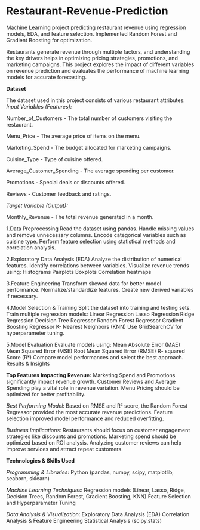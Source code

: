 # Restaurant-Revenue-Prediction
Machine Learning project predicting restaurant revenue using regression models, EDA, and feature selection. Implemented Random Forest and Gradient Boosting for optimization.


Restaurants generate revenue through multiple factors, and understanding the key drivers helps in optimizing pricing strategies, promotions, and marketing campaigns. This project explores the impact of different variables on revenue prediction and evaluates the performance of machine learning models for accurate forecasting.

**Dataset**

The dataset used in this project consists of various restaurant attributes: _Input Variables (Features):_

Number_of_Customers - The total number of customers visiting the restaurant.

Menu_Price - The average price of items on the menu.

Marketing_Spend - The budget allocated for marketing campaigns.

Cuisine_Type - Type of cuisine offered.

Average_Customer_Spending - The average spending per customer.

Promotions - Special deals or discounts offered.

Reviews - Customer feedback and ratings.

_Target Variable (Output):_

Monthly_Revenue - The total revenue generated in a month.

1.Data Preprocessing Read the dataset using pandas. Handle missing values and remove unnecessary columns. Encode categorical 
  variables such as cuisine type. Perform feature selection using statistical methods and correlation analysis.

2.Exploratory Data Analysis (EDA) Analyze the distribution of numerical features. Identify correlations between variables. 
  Visualize revenue trends using: Histograms Pairplots Boxplots Correlation heatmaps

3.Feature Engineering Transform skewed data for better model performance. Normalize/standardize features. Create new derived 
  variables if necessary.

4.Model Selection & Training Split the dataset into training and testing sets. Train multiple regression models: Linear 
  Regression Lasso Regression Ridge Regression Decision Tree Regressor Random Forest Regressor Gradient Boosting Regressor K- 
  Nearest Neighbors (KNN) Use GridSearchCV for hyperparameter tuning.

5.Model Evaluation Evaluate models using: Mean Absolute Error (MAE) Mean Squared Error (MSE) Root Mean Squared Error (RMSE) 
  R- squared Score (R²) Compare model performances and select the best approach. Results & Insights

**Top Features Impacting Revenue:** Marketing Spend and Promotions significantly impact revenue growth. Customer Reviews and Average Spending play a vital role in revenue variation. Menu Pricing should be optimized for better profitability.

_Best Performing Model_: Based on RMSE and R² score, the Random Forest Regressor provided the most accurate revenue predictions. Feature selection improved model performance and reduced overfitting.

_Business Implications_: Restaurants should focus on customer engagement strategies like discounts and promotions. Marketing spend should be optimized based on ROI analysis. Analyzing customer reviews can help improve services and attract repeat customers.

**Technologies & Skills Used**

_Programming & Libraries_: Python (pandas, numpy, scipy, matplotlib, seaborn, sklearn)

_Machine Learning Techniques_: Regression models (Linear, Lasso, Ridge, Decision Trees, Random Forest, Gradient Boosting, KNN) Feature Selection and Hyperparameter Tuning

_Data Analysis & Visualization_: Exploratory Data Analysis (EDA) Correlation Analysis & Feature Engineering Statistical Analysis (scipy.stats)
